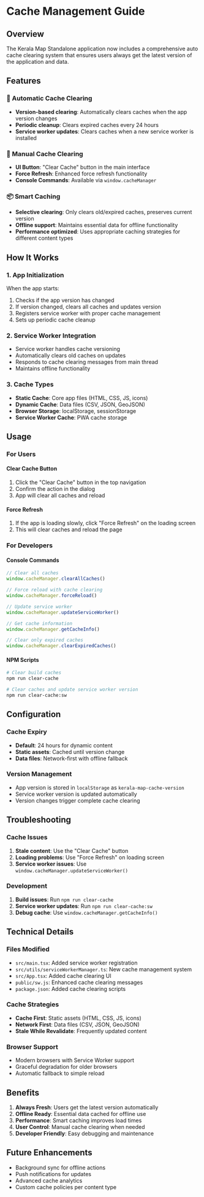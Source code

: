 # Cache Management Guide

## Overview

The Kerala Map Standalone application now includes a comprehensive auto cache clearing system that ensures users always get the latest version of the application and data.

## Features

### 🔄 Automatic Cache Clearing
- **Version-based clearing**: Automatically clears caches when the app version changes
- **Periodic cleanup**: Clears expired caches every 24 hours
- **Service worker updates**: Clears caches when a new service worker is installed

### 🧹 Manual Cache Clearing
- **UI Button**: "Clear Cache" button in the main interface
- **Force Refresh**: Enhanced force refresh functionality
- **Console Commands**: Available via `window.cacheManager`

### 📦 Smart Caching
- **Selective clearing**: Only clears old/expired caches, preserves current version
- **Offline support**: Maintains essential data for offline functionality
- **Performance optimized**: Uses appropriate caching strategies for different content types

## How It Works

### 1. App Initialization
When the app starts:
1. Checks if the app version has changed
2. If version changed, clears all caches and updates version
3. Registers service worker with proper cache management
4. Sets up periodic cache cleanup

### 2. Service Worker Integration
- Service worker handles cache versioning
- Automatically clears old caches on updates
- Responds to cache clearing messages from main thread
- Maintains offline functionality

### 3. Cache Types
- **Static Cache**: Core app files (HTML, CSS, JS, icons)
- **Dynamic Cache**: Data files (CSV, JSON, GeoJSON)
- **Browser Storage**: localStorage, sessionStorage
- **Service Worker Cache**: PWA cache storage

## Usage

### For Users

#### Clear Cache Button
1. Click the "Clear Cache" button in the top navigation
2. Confirm the action in the dialog
3. App will clear all caches and reload

#### Force Refresh
1. If the app is loading slowly, click "Force Refresh" on the loading screen
2. This will clear caches and reload the page

### For Developers

#### Console Commands
```javascript
// Clear all caches
window.cacheManager.clearAllCaches()

// Force reload with cache clearing
window.cacheManager.forceReload()

// Update service worker
window.cacheManager.updateServiceWorker()

// Get cache information
window.cacheManager.getCacheInfo()

// Clear only expired caches
window.cacheManager.clearExpiredCaches()
```

#### NPM Scripts
```bash
# Clear build caches
npm run clear-cache

# Clear caches and update service worker version
npm run clear-cache:sw
```

## Configuration

### Cache Expiry
- **Default**: 24 hours for dynamic content
- **Static assets**: Cached until version change
- **Data files**: Network-first with offline fallback

### Version Management
- App version is stored in `localStorage` as `kerala-map-cache-version`
- Service worker version is updated automatically
- Version changes trigger complete cache clearing

## Troubleshooting

### Cache Issues
1. **Stale content**: Use the "Clear Cache" button
2. **Loading problems**: Use "Force Refresh" on loading screen
3. **Service worker issues**: Use `window.cacheManager.updateServiceWorker()`

### Development
1. **Build issues**: Run `npm run clear-cache`
2. **Service worker updates**: Run `npm run clear-cache:sw`
3. **Debug cache**: Use `window.cacheManager.getCacheInfo()`

## Technical Details

### Files Modified
- `src/main.tsx`: Added service worker registration
- `src/utils/serviceWorkerManager.ts`: New cache management system
- `src/App.tsx`: Added cache clearing UI
- `public/sw.js`: Enhanced cache clearing messages
- `package.json`: Added cache clearing scripts

### Cache Strategies
- **Cache First**: Static assets (HTML, CSS, JS, icons)
- **Network First**: Data files (CSV, JSON, GeoJSON)
- **Stale While Revalidate**: Frequently updated content

### Browser Support
- Modern browsers with Service Worker support
- Graceful degradation for older browsers
- Automatic fallback to simple reload

## Benefits

1. **Always Fresh**: Users get the latest version automatically
2. **Offline Ready**: Essential data cached for offline use
3. **Performance**: Smart caching improves load times
4. **User Control**: Manual cache clearing when needed
5. **Developer Friendly**: Easy debugging and maintenance

## Future Enhancements

- Background sync for offline actions
- Push notifications for updates
- Advanced cache analytics
- Custom cache policies per content type
